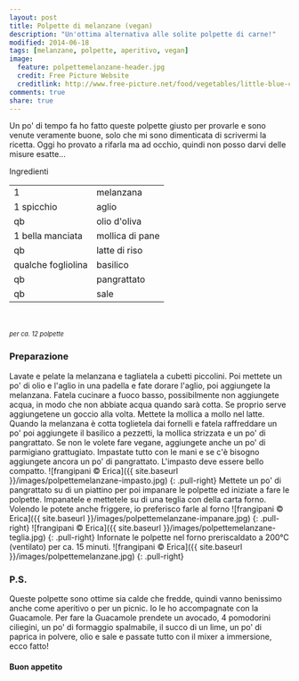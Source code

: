 ```yaml
---
layout: post
title: Polpette di melanzane (vegan)
description: "Un'ottima alternativa alle solite polpette di carne!"
modified: 2014-06-18
tags: [melanzane, polpette, aperitivo, vegan]
image:
  feature: polpettemelanzane-header.jpg
  credit: Free Picture Website
  creditlink: http://www.free-picture.net/food/vegetables/little-blue-cut-slices-white-eggplant.jpg.html
comments: true
share: true
---
```


Un po' di tempo fa ho fatto queste polpette giusto per provarle e sono venute veramente buone, solo che mi sono dimenticata di scrivermi la ricetta. Oggi ho provato a rifarla ma ad occhio, quindi non posso darvi delle misure esatte...


<div class="ingredients">
  <div class="ingredients-title">Ingredienti</div>
  <table>
    <tbody>
      <tr>
        <td>1</td>
        <td>melanzana</td>
      </tr>
      <tr>
        <td>1 spicchio</td>
        <td>aglio</td>
      </tr>
      <tr>
        <td>qb</td>
        <td>olio d'oliva</td>
      </tr>
      <tr>
        <td>1 bella manciata</td>
        <td>mollica di pane</td>
      </tr>
      <tr>
        <td>qb</td>
        <td>latte di riso</td>
      </tr>
      <tr>
        <td>qualche fogliolina</td>
        <td>basilico</td>
      </tr>
      <tr>
        <td>qb</td>
        <td>pangrattato</td>
      </tr>
      <tr>
        <td>qb</td>
        <td>sale</td>   
      </tr>
    </tbody>
  </table>
  <br></br>
  <i class="pull-right" style="font-size: 80%;">per ca. 12 polpette</i>
</div>


<h3>
  <font color="grey">
    <i class="icon-cogs"></i>
  </font> Preparazione
</h3>

Lavate e pelate la melanzana e tagliatela a cubetti piccolini. Poi mettete un po' di olio e l'aglio in una padella e fate dorare l'aglio, poi aggiungete la melanzana. Fatela cucinare a fuoco basso, possibilmente non aggiungete acqua, in modo che non abbiate acqua quando sarà cotta. Se proprio serve aggiungetene un goccio alla volta. 
Mettete la mollica a mollo nel latte. Quando la melanzana è cotta toglietela dai fornelli e fatela raffreddare un po' poi aggiungete il basilico a pezzetti, la mollica strizzata e un po' di pangrattato. Se non le volete fare vegane, aggiungete anche un po' di parmigiano grattugiato. Impastate tutto con le mani e se c'è bisogno aggiungete ancora un po' di pangrattato. L'impasto deve essere bello compatto.
![frangipani © Erica]({{ site.baseurl }}/images/polpettemelanzane-impasto.jpg)
{: .pull-right}
Mettete un po' di pangrattato su di un piattino per poi impanare le polpette ed iniziate a fare le polpette. Impanatele e mettetele su di una teglia con della carta forno. Volendo le potete anche friggere, io preferisco farle al forno
![frangipani © Erica]({{ site.baseurl }}/images/polpettemelanzane-impanare.jpg)
{: .pull-right}
![frangipani © Erica]({{ site.baseurl }}/images/polpettemelanzane-teglia.jpg)
{: .pull-right}
Infornate le polpette nel forno preriscaldato a 200°C (ventilato) per ca. 15 minuti.
![frangipani © Erica]({{ site.baseurl }}/images/polpettemelanzane.jpg)
{: .pull-right}

<h3>
  <font color="#FFCC00">
    <i class="icon-lightbulb"></i>
  </font> P.S.
</h3>

Queste polpette sono ottime sia calde che fredde, quindi vanno benissimo anche come aperitivo o per un picnic. Io le ho accompagnate con la Guacamole. Per fare la Guacamole prendete un avocado, 4 pomodorini ciliegini, un po' di formaggio spalmabile, il succo di un lime, un po' di paprica in polvere, olio e sale e passate tutto con il mixer a immersione, ecco fatto!

<h4>Buon appetito
  <font color="red">
    <i class="icon-smile"></i>
  </font>
</h4>
